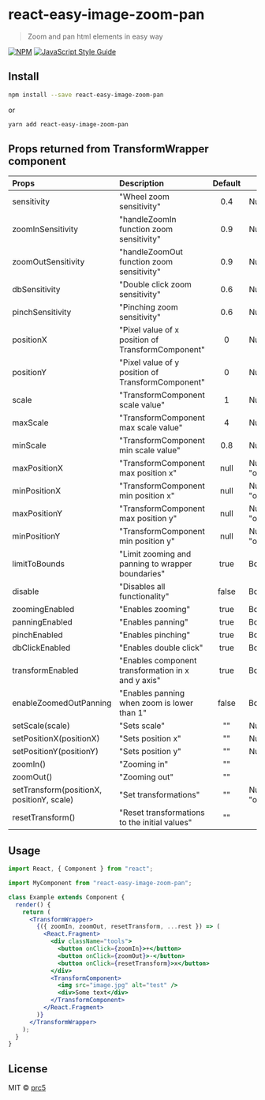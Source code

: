 # react-easy-image-zoom-pan

> Zoom and pan html elements in easy way

[![NPM](https://img.shields.io/npm/v/react-easy-image-zoom-pan.svg)](https://www.npmjs.com/package/react-easy-image-zoom-pan) [![JavaScript Style Guide](https://img.shields.io/badge/code_style-standard-brightgreen.svg)](https://standardjs.com)

## Install

```bash
npm install --save react-easy-image-zoom-pan
```

or

```bash
yarn add react-easy-image-zoom-pan
```

## Props returned from TransformWrapper component

| Props                                     | Description                                        | Default |             Type |
| :---------------------------------------- | :------------------------------------------------- | :-----: | ---------------: |
| sensitivity                               | "Wheel zoom sensitivity"                           |   0.4   |           Number |
| zoomInSensitivity                         | "handleZoomIn function zoom sensitivity"           |   0.9   |           Number |
| zoomOutSensitivity                        | "handleZoomOut function zoom sensitivity"          |   0.9   |           Number |
| dbSensitivity                             | "Double click zoom sensitivity"                    |   0.6   |           Number |
| pinchSensitivity                          | "Pinching zoom sensitivity"                        |   0.6   |           Number |
| positionX                                 | "Pixel value of x position of TransformComponent"  |    0    |           Number |
| positionY                                 | "Pixel value of y position of TransformComponent"  |    0    |           Number |
| scale                                     | "TransformComponent scale value"                   |    1    |           Number |
| maxScale                                  | "TransformComponent max scale value"               |    4    |           Number |
| minScale                                  | "TransformComponent min scale value"               |   0.8   |           Number |
| maxPositionX                              | "TransformComponent max position x"                |  null   | Number "or" null |
| minPositionX                              | "TransformComponent min position x"                |  null   | Number "or" null |
| maxPositionY                              | "TransformComponent max position y"                |  null   | Number "or" null |
| minPositionY                              | "TransformComponent min position y"                |  null   | Number "or" null |
| limitToBounds                             | "Limit zooming and panning to wrapper boundaries"  |  true   |          Boolean |
| disable                                   | "Disables all functionality"                       |  false  |          Boolean |
| zoomingEnabled                            | "Enables zooming"                                  |  true   |          Boolean |
| panningEnabled                            | "Enables panning"                                  |  true   |          Boolean |
| pinchEnabled                              | "Enables pinching"                                 |  true   |          Boolean |
| dbClickEnabled                            | "Enables double click"                             |  true   |          Boolean |
| transformEnabled                          | "Enables component transformation in x and y axis" |  true   |          Boolean |
| enableZoomedOutPanning                    | "Enables panning when zoom is lower than 1"        |  false  |          Boolean |
| setScale(scale)                           | "Sets scale"                                       |   ""    |           Number |
| setPositionX(positionX)                   | "Sets position x"                                  |   ""    |           Number |
| setPositionY(positionY)                   | "Sets position y"                                  |   ""    |           Number |
| zoomIn()                                  | "Zooming in"                                       |   ""    |               "" |
| zoomOut()                                 | "Zooming out"                                      |   ""    |               "" |
| setTransform(positionX, positionY, scale) | "Set transformations"                              |   ""    | Number "or" null |
| resetTransform()                          | "Reset transformations to the initial values"      |   ""    |               "" |

## Usage

```jsx
import React, { Component } from "react";

import MyComponent from "react-easy-image-zoom-pan";

class Example extends Component {
  render() {
    return (
      <TransformWrapper>
        {({ zoomIn, zoomOut, resetTransform, ...rest }) => (
          <React.Fragment>
            <div className="tools">
              <button onClick={zoomIn}>+</button>
              <button onClick={zoomOut}>-</button>
              <button onClick={resetTransform}>x</button>
            </div>
            <TransformComponent>
              <img src="image.jpg" alt="test" />
              <div>Some text</div>
            </TransformComponent>
          </React.Fragment>
        )}
      </TransformWrapper>
    );
  }
}
```

## License

MIT © [prc5](https://github.com/prc5)
